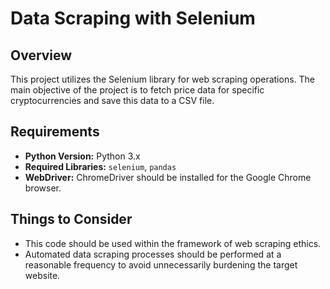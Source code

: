# Data Scraping with Selenium

## Overview

This project utilizes the Selenium library for web scraping operations. The main objective of the project is to fetch price data for specific cryptocurrencies and save this data to a CSV file.

## Requirements

- **Python Version:** Python 3.x
- **Required Libraries:** `selenium`, `pandas`
- **WebDriver:** ChromeDriver should be installed for the Google Chrome browser.

## Things to Consider

- This code should be used within the framework of web scraping ethics.
- Automated data scraping processes should be performed at a reasonable frequency to avoid unnecessarily burdening the target website.
